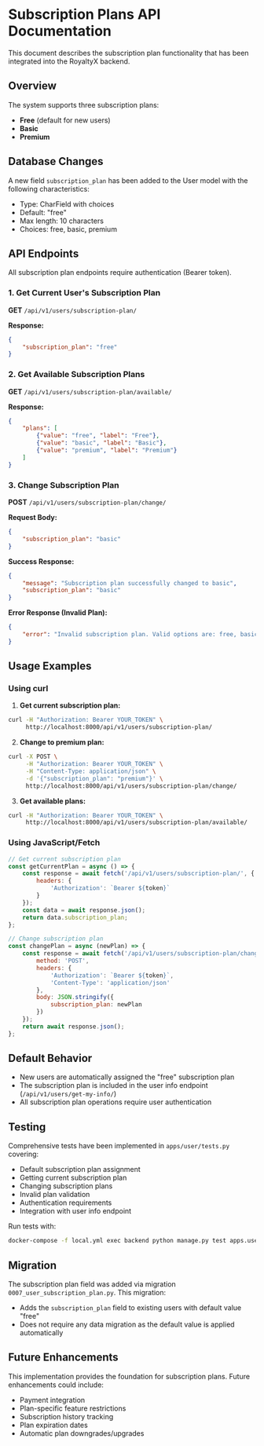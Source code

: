# Subscription Plans API Documentation

This document describes the subscription plan functionality that has been integrated into the RoyaltyX backend.

## Overview

The system supports three subscription plans:
- **Free** (default for new users)
- **Basic**
- **Premium**

## Database Changes

A new field `subscription_plan` has been added to the User model with the following characteristics:
- Type: CharField with choices
- Default: "free"
- Max length: 10 characters
- Choices: free, basic, premium

## API Endpoints

All subscription plan endpoints require authentication (Bearer token).

### 1. Get Current User's Subscription Plan

**GET** `/api/v1/users/subscription-plan/`

**Response:**
```json
{
    "subscription_plan": "free"
}
```

### 2. Get Available Subscription Plans

**GET** `/api/v1/users/subscription-plan/available/`

**Response:**
```json
{
    "plans": [
        {"value": "free", "label": "Free"},
        {"value": "basic", "label": "Basic"},
        {"value": "premium", "label": "Premium"}
    ]
}
```

### 3. Change Subscription Plan

**POST** `/api/v1/users/subscription-plan/change/`

**Request Body:**
```json
{
    "subscription_plan": "basic"
}
```

**Success Response:**
```json
{
    "message": "Subscription plan successfully changed to basic",
    "subscription_plan": "basic"
}
```

**Error Response (Invalid Plan):**
```json
{
    "error": "Invalid subscription plan. Valid options are: free, basic, premium"
}
```

## Usage Examples

### Using curl

1. **Get current subscription plan:**
```bash
curl -H "Authorization: Bearer YOUR_TOKEN" \
     http://localhost:8000/api/v1/users/subscription-plan/
```

2. **Change to premium plan:**
```bash
curl -X POST \
     -H "Authorization: Bearer YOUR_TOKEN" \
     -H "Content-Type: application/json" \
     -d '{"subscription_plan": "premium"}' \
     http://localhost:8000/api/v1/users/subscription-plan/change/
```

3. **Get available plans:**
```bash
curl -H "Authorization: Bearer YOUR_TOKEN" \
     http://localhost:8000/api/v1/users/subscription-plan/available/
```

### Using JavaScript/Fetch

```javascript
// Get current subscription plan
const getCurrentPlan = async () => {
    const response = await fetch('/api/v1/users/subscription-plan/', {
        headers: {
            'Authorization': `Bearer ${token}`
        }
    });
    const data = await response.json();
    return data.subscription_plan;
};

// Change subscription plan
const changePlan = async (newPlan) => {
    const response = await fetch('/api/v1/users/subscription-plan/change/', {
        method: 'POST',
        headers: {
            'Authorization': `Bearer ${token}`,
            'Content-Type': 'application/json'
        },
        body: JSON.stringify({
            subscription_plan: newPlan
        })
    });
    return await response.json();
};
```

## Default Behavior

- New users are automatically assigned the "free" subscription plan
- The subscription plan is included in the user info endpoint (`/api/v1/users/get-my-info/`)
- All subscription plan operations require user authentication

## Testing

Comprehensive tests have been implemented in `apps/user/tests.py` covering:
- Default subscription plan assignment
- Getting current subscription plan
- Changing subscription plans
- Invalid plan validation
- Authentication requirements
- Integration with user info endpoint

Run tests with:
```bash
docker-compose -f local.yml exec backend python manage.py test apps.user.tests.SubscriptionPlanTests
```

## Migration

The subscription plan field was added via migration `0007_user_subscription_plan.py`. This migration:
- Adds the `subscription_plan` field to existing users with default value "free"
- Does not require any data migration as the default value is applied automatically

## Future Enhancements

This implementation provides the foundation for subscription plans. Future enhancements could include:
- Payment integration
- Plan-specific feature restrictions
- Subscription history tracking
- Plan expiration dates
- Automatic plan downgrades/upgrades
